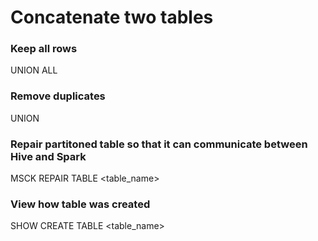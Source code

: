 # Concatenate two tables

### Keep all rows
UNION ALL

### Remove duplicates
UNION

### Repair partitoned table so that it can communicate between Hive and Spark
MSCK REPAIR TABLE <table_name>
  
### View how table was created
SHOW CREATE TABLE <table_name>
